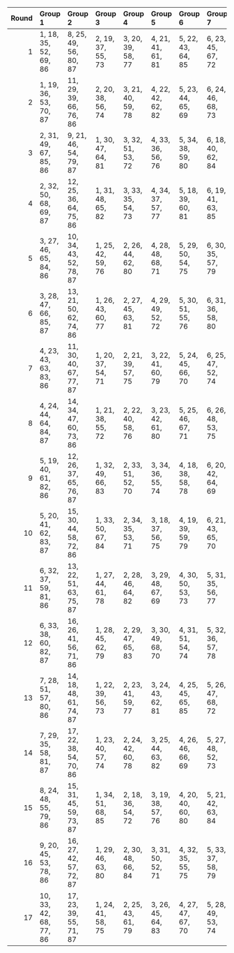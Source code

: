 |   Round | Group 1                | Group 2                | Group 3           | Group 4           | Group 5           | Group 6           | Group 7           | Group 8           | Group 9           | Group 10           | Group 11           | Group 12           | Group 13           | Group 14           | Group 15           | Group 16           | Group 17           |
|--------:|:-----------------------|:-----------------------|:------------------|:------------------|:------------------|:------------------|:------------------|:------------------|:------------------|:-------------------|:-------------------|:-------------------|:-------------------|:-------------------|:-------------------|:-------------------|:-------------------|
|       1 | 1, 18, 35, 52, 69, 86  | 8, 25, 49, 56, 80, 87  | 2, 19, 37, 55, 73 | 3, 20, 39, 58, 77 | 4, 21, 41, 61, 81 | 5, 22, 43, 64, 85 | 6, 23, 45, 67, 72 | 7, 24, 47, 53, 76 | 9, 26, 51, 59, 84 | 10, 27, 36, 62, 71 | 11, 28, 38, 65, 75 | 12, 29, 40, 68, 79 | 13, 30, 42, 54, 83 | 14, 31, 44, 57, 70 | 15, 32, 46, 60, 74 | 16, 33, 48, 63, 78 | 17, 34, 50, 66, 82 |
|       2 | 1, 19, 36, 53, 70, 87  | 11, 29, 39, 66, 76, 86 | 2, 20, 38, 56, 74 | 3, 21, 40, 59, 78 | 4, 22, 42, 62, 82 | 5, 23, 44, 65, 69 | 6, 24, 46, 68, 73 | 7, 25, 48, 54, 77 | 8, 26, 50, 57, 81 | 9, 27, 35, 60, 85  | 10, 28, 37, 63, 72 | 12, 30, 41, 52, 80 | 13, 31, 43, 55, 84 | 14, 32, 45, 58, 71 | 15, 33, 47, 61, 75 | 16, 34, 49, 64, 79 | 17, 18, 51, 67, 83 |
|       3 | 2, 31, 49, 67, 85, 86  | 9, 21, 46, 54, 79, 87  | 1, 30, 47, 64, 81 | 3, 32, 51, 53, 72 | 4, 33, 36, 56, 76 | 5, 34, 38, 59, 80 | 6, 18, 40, 62, 84 | 7, 19, 42, 65, 71 | 8, 20, 44, 68, 75 | 10, 22, 48, 57, 83 | 11, 23, 50, 60, 70 | 12, 24, 35, 63, 74 | 13, 25, 37, 66, 78 | 14, 26, 39, 52, 82 | 15, 27, 41, 55, 69 | 16, 28, 43, 58, 73 | 17, 29, 45, 61, 77 |
|       4 | 2, 32, 50, 68, 69, 87  | 12, 25, 36, 64, 75, 86 | 1, 31, 48, 65, 82 | 3, 33, 35, 54, 73 | 4, 34, 37, 57, 77 | 5, 18, 39, 60, 81 | 6, 19, 41, 63, 85 | 7, 20, 43, 66, 72 | 8, 21, 45, 52, 76 | 9, 22, 47, 55, 80  | 10, 23, 49, 58, 84 | 11, 24, 51, 61, 71 | 13, 26, 38, 67, 79 | 14, 27, 40, 53, 83 | 15, 28, 42, 56, 70 | 16, 29, 44, 59, 74 | 17, 30, 46, 62, 78 |
|       5 | 3, 27, 46, 65, 84, 86  | 10, 34, 43, 52, 78, 87 | 1, 25, 42, 59, 76 | 2, 26, 44, 62, 80 | 4, 28, 48, 68, 71 | 5, 29, 50, 54, 75 | 6, 30, 35, 57, 79 | 7, 31, 37, 60, 83 | 8, 32, 39, 63, 70 | 9, 33, 41, 66, 74  | 11, 18, 45, 55, 82 | 12, 19, 47, 58, 69 | 13, 20, 49, 61, 73 | 14, 21, 51, 64, 77 | 15, 22, 36, 67, 81 | 16, 23, 38, 53, 85 | 17, 24, 40, 56, 72 |
|       6 | 3, 28, 47, 66, 85, 87  | 13, 21, 50, 62, 74, 86 | 1, 26, 43, 60, 77 | 2, 27, 45, 63, 81 | 4, 29, 49, 52, 72 | 5, 30, 51, 55, 76 | 6, 31, 36, 58, 80 | 7, 32, 38, 61, 84 | 8, 33, 40, 64, 71 | 9, 34, 42, 67, 75  | 10, 18, 44, 53, 79 | 11, 19, 46, 56, 83 | 12, 20, 48, 59, 70 | 14, 22, 35, 65, 78 | 15, 23, 37, 68, 82 | 16, 24, 39, 54, 69 | 17, 25, 41, 57, 73 |
|       7 | 4, 23, 43, 63, 83, 86  | 11, 30, 40, 67, 77, 87 | 1, 20, 37, 54, 71 | 2, 21, 39, 57, 75 | 3, 22, 41, 60, 79 | 5, 24, 45, 66, 70 | 6, 25, 47, 52, 74 | 7, 26, 49, 55, 78 | 8, 27, 51, 58, 82 | 9, 28, 36, 61, 69  | 10, 29, 38, 64, 73 | 12, 31, 42, 53, 81 | 13, 32, 44, 56, 85 | 14, 33, 46, 59, 72 | 15, 34, 48, 62, 76 | 16, 18, 50, 65, 80 | 17, 19, 35, 68, 84 |
|       8 | 4, 24, 44, 64, 84, 87  | 14, 34, 47, 60, 73, 86 | 1, 21, 38, 55, 72 | 2, 22, 40, 58, 76 | 3, 23, 42, 61, 80 | 5, 25, 46, 67, 71 | 6, 26, 48, 53, 75 | 7, 27, 50, 56, 79 | 8, 28, 35, 59, 83 | 9, 29, 37, 62, 70  | 10, 30, 39, 65, 74 | 11, 31, 41, 68, 78 | 12, 32, 43, 54, 82 | 13, 33, 45, 57, 69 | 15, 18, 49, 63, 77 | 16, 19, 51, 66, 81 | 17, 20, 36, 52, 85 |
|       9 | 5, 19, 40, 61, 82, 86  | 12, 26, 37, 65, 76, 87 | 1, 32, 49, 66, 83 | 2, 33, 51, 52, 70 | 3, 34, 36, 55, 74 | 4, 18, 38, 58, 78 | 6, 20, 42, 64, 69 | 7, 21, 44, 67, 73 | 8, 22, 46, 53, 77 | 9, 23, 48, 56, 81  | 10, 24, 50, 59, 85 | 11, 25, 35, 62, 72 | 13, 27, 39, 68, 80 | 14, 28, 41, 54, 84 | 15, 29, 43, 57, 71 | 16, 30, 45, 60, 75 | 17, 31, 47, 63, 79 |
|      10 | 5, 20, 41, 62, 83, 87  | 15, 30, 44, 58, 72, 86 | 1, 33, 50, 67, 84 | 2, 34, 35, 53, 71 | 3, 18, 37, 56, 75 | 4, 19, 39, 59, 79 | 6, 21, 43, 65, 70 | 7, 22, 45, 68, 74 | 8, 23, 47, 54, 78 | 9, 24, 49, 57, 82  | 10, 25, 51, 60, 69 | 11, 26, 36, 63, 73 | 12, 27, 38, 66, 77 | 13, 28, 40, 52, 81 | 14, 29, 42, 55, 85 | 16, 31, 46, 61, 76 | 17, 32, 48, 64, 80 |
|      11 | 6, 32, 37, 59, 81, 86  | 13, 22, 51, 63, 75, 87 | 1, 27, 44, 61, 78 | 2, 28, 46, 64, 82 | 3, 29, 48, 67, 69 | 4, 30, 50, 53, 73 | 5, 31, 35, 56, 77 | 7, 33, 39, 62, 85 | 8, 34, 41, 65, 72 | 9, 18, 43, 68, 76  | 10, 19, 45, 54, 80 | 11, 20, 47, 57, 84 | 12, 21, 49, 60, 71 | 14, 23, 36, 66, 79 | 15, 24, 38, 52, 83 | 16, 25, 40, 55, 70 | 17, 26, 42, 58, 74 |
|      12 | 6, 33, 38, 60, 82, 87  | 16, 26, 41, 56, 71, 86 | 1, 28, 45, 62, 79 | 2, 29, 47, 65, 83 | 3, 30, 49, 68, 70 | 4, 31, 51, 54, 74 | 5, 32, 36, 57, 78 | 7, 34, 40, 63, 69 | 8, 18, 42, 66, 73 | 9, 19, 44, 52, 77  | 10, 20, 46, 55, 81 | 11, 21, 48, 58, 85 | 12, 22, 50, 61, 72 | 13, 23, 35, 64, 76 | 14, 24, 37, 67, 80 | 15, 25, 39, 53, 84 | 17, 27, 43, 59, 75 |
|      13 | 7, 28, 51, 57, 80, 86  | 14, 18, 48, 61, 74, 87 | 1, 22, 39, 56, 73 | 2, 23, 41, 59, 77 | 3, 24, 43, 62, 81 | 4, 25, 45, 65, 85 | 5, 26, 47, 68, 72 | 6, 27, 49, 54, 76 | 8, 29, 36, 60, 84 | 9, 30, 38, 63, 71  | 10, 31, 40, 66, 75 | 11, 32, 42, 52, 79 | 12, 33, 44, 55, 83 | 13, 34, 46, 58, 70 | 15, 19, 50, 64, 78 | 16, 20, 35, 67, 82 | 17, 21, 37, 53, 69 |
|      14 | 7, 29, 35, 58, 81, 87  | 17, 22, 38, 54, 70, 86 | 1, 23, 40, 57, 74 | 2, 24, 42, 60, 78 | 3, 25, 44, 63, 82 | 4, 26, 46, 66, 69 | 5, 27, 48, 52, 73 | 6, 28, 50, 55, 77 | 8, 30, 37, 61, 85 | 9, 31, 39, 64, 72  | 10, 32, 41, 67, 76 | 11, 33, 43, 53, 80 | 12, 34, 45, 56, 84 | 13, 18, 47, 59, 71 | 14, 19, 49, 62, 75 | 15, 20, 51, 65, 79 | 16, 21, 36, 68, 83 |
|      15 | 8, 24, 48, 55, 79, 86  | 15, 31, 45, 59, 73, 87 | 1, 34, 51, 68, 85 | 2, 18, 36, 54, 72 | 3, 19, 38, 57, 76 | 4, 20, 40, 60, 80 | 5, 21, 42, 63, 84 | 6, 22, 44, 66, 71 | 7, 23, 46, 52, 75 | 9, 25, 50, 58, 83  | 10, 26, 35, 61, 70 | 11, 27, 37, 64, 74 | 12, 28, 39, 67, 78 | 13, 29, 41, 53, 82 | 14, 30, 43, 56, 69 | 16, 32, 47, 62, 77 | 17, 33, 49, 65, 81 |
|      16 | 9, 20, 45, 53, 78, 86  | 16, 27, 42, 57, 72, 87 | 1, 29, 46, 63, 80 | 2, 30, 48, 66, 84 | 3, 31, 50, 52, 71 | 4, 32, 35, 55, 75 | 5, 33, 37, 58, 79 | 6, 34, 39, 61, 83 | 7, 18, 41, 64, 70 | 8, 19, 43, 67, 74  | 10, 21, 47, 56, 82 | 11, 22, 49, 59, 69 | 12, 23, 51, 62, 73 | 13, 24, 36, 65, 77 | 14, 25, 38, 68, 81 | 15, 26, 40, 54, 85 | 17, 28, 44, 60, 76 |
|      17 | 10, 33, 42, 68, 77, 86 | 17, 23, 39, 55, 71, 87 | 1, 24, 41, 58, 75 | 2, 25, 43, 61, 79 | 3, 26, 45, 64, 83 | 4, 27, 47, 67, 70 | 5, 28, 49, 53, 74 | 6, 29, 51, 56, 78 | 7, 30, 36, 59, 82 | 8, 31, 38, 62, 69  | 9, 32, 40, 65, 73  | 11, 34, 44, 54, 81 | 12, 18, 46, 57, 85 | 13, 19, 48, 60, 72 | 14, 20, 50, 63, 76 | 15, 21, 35, 66, 80 | 16, 22, 37, 52, 84 |